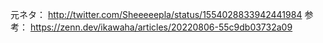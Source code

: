 元ネタ： http://twitter.com/Sheeeeepla/status/1554028833942441984
参考： https://zenn.dev/ikawaha/articles/20220806-55c9db03732a09

